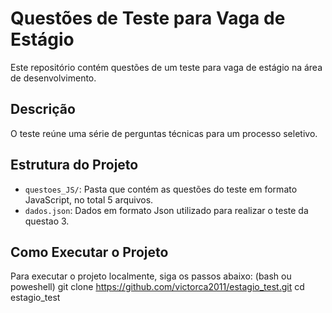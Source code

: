 # Questões de Teste para Vaga de Estágio

Este repositório contém questões de um teste para vaga de estágio na área de desenvolvimento.

## Descrição

O teste reúne uma série de perguntas técnicas para um processo seletivo.

## Estrutura do Projeto

- `questoes_JS/`: Pasta que contém as questões do teste em formato JavaScript, no total 5 arquivos.
- `dados.json`: Dados em formato Json utilizado para realizar o teste da questao 3.

## Como Executar o Projeto

Para executar o projeto localmente, siga os passos abaixo:
(bash ou poweshell)
git clone https://github.com/victorca2011/estagio_test.git
cd estagio_test

